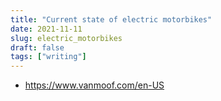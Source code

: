 ```yaml
---
title: "Current state of electric motorbikes"
date: 2021-11-11
slug: electric_motorbikes
draft: false
tags: ["writing"]
---
```




- https://www.vanmoof.com/en-US

